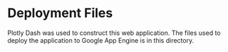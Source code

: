 # Deployment Files

Plotly Dash was used to construct this web application. The files used to deploy the application to Google App Engine is in this directory.
